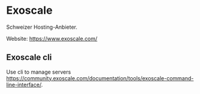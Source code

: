 # Exoscale
Schweizer Hosting-Anbieter.

Website: <https://www.exoscale.com/>

## Exoscale cli

Use cli to manage servers <https://community.exoscale.com/documentation/tools/exoscale-command-line-interface/>.
